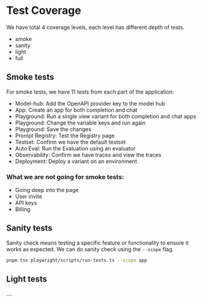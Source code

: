 # Test Coverage
We have total 4 coverage levels, each level has different depth of tests.

- smoke
- sanity
- light
- full

## Smoke tests
For smoke tests, we have 11 tests from each part of the application:

- Model-hub: Add the OpenAPI provider key to the model hub
- App: Create an app for both completion and chat
- Playground: Run a single view variant for both completion and chat apps
- Playground: Change the variable keys and run again
- Playground: Save the changes
- Prompt Registry: Test the Registry page
- Testset: Confirm we have the default testset
- Auto Eval: Run the Evaluation using an evaluator
- Observability: Confirm we have traces and view the traces
- Deployment: Deploy a variant on an environment

### What we are not going for smoke tests:

- Going deep into the page
- User invite
- API keys
- Billing

## Sanity tests
Sanity check means testing a specific feature or functionality to ensure it works as expected.
We can do sanity check using the `--scope` flag.

```bash
pnpm tsx playwright/scripts/run-tests.ts --scope app
```

## Light tests
....
